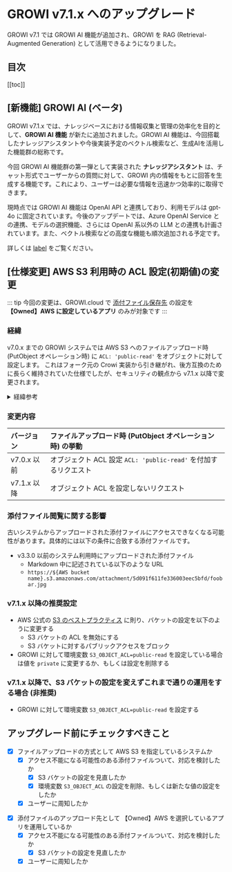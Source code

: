 # GROWI v7.1.x へのアップグレード

GROWI v7.1 では GROWI AI 機能が追加され、GROWI を RAG (Retrieval-Augmented Generation) として活用できるようになりました。


## 目次

[[toc]]


## [新機能] GROWI AI (ベータ)

<!-- textlint-disable weseek/max-kanji-continuous-len -->
GROWI v7.1.x では、ナレッジベースにおける情報収集と管理の効率化を目的として、**GROWI AI 機能** が新たに追加されました。GROWI AI 機能は、今回搭載したナレッジアシスタントや今後実装予定のベクトル検索など、生成AIを活用した機能群の総称です。
<!-- textlint-enable weseek/max-kanji-continuous-len -->

今回 GROWI AI 機能群の第一弾として実装された **ナレッジアシスタント** は、チャット形式でユーザーからの質問に対して、GROWI 内の情報をもとに回答を生成する機能です。これにより、ユーザーは必要な情報を迅速かつ効率的に取得できます。

現時点では GROWI AI 機能は OpenAI API と連携しており、利用モデルは gpt-4o に固定されています。今後のアップデートでは、Azure OpenAI Service との連携、モデルの選択機能、さらには OpenAI 系以外の LLM との連携も計画されています。また、ベクトル検索などの高度な機能も順次追加される予定です。

詳しくは [label](url) をご覧ください。


## [仕様変更] AWS S3 利用時の ACL 設定(初期値)の変更

<ContextualBlock context="help-growi-cloud">

::: tip
今回の変更は、GROWI.cloud で [添付ファイル保存先](/ja/cloud/attachment.html) の設定を **【Owned】AWS に設定しているアプリ** のみが対象です
:::

</ContextualBlock>

### 経緯

v7.0.x までの GROWI システムでは AWS S3 へのファイルアップロード時 (PutObject オペレーション時) に `ACL: 'public-read'` をオブジェクトに対して設定します。
これはフォーク元の Crowi 実装から引き継がれ、後方互換のために長らく維持されていた仕様でしたが、セキュリティの観点から v7.1.x 以降で変更されます。

<details>
<summary>経緯参考</summary>

- [Dev Wiki: /資料/外部仕様/S3のACL設定](https://dev.growi.org/5d091f611fe336003eec5bfd)
- v7.0.5 での変更
  - <https://github.com/weseek/growi/pull/8778>
  - <https://github.com/weseek/growi/pull/8805>

</details>

### 変更内容

| バージョン  | ファイルアップロード時 (PutObject オペレーション時) の挙動 |
| :---------- | :--------------------------------------------------------- |
| v7.0.x 以前 | オブジェクト ACL 設定 `ACL: 'public-read'` を付加するリクエスト |
| v7.1.x 以降 | オブジェクト ACL を設定しないリクエスト |

### 添付ファイル閲覧に関する影響

古いシステムからアップロードされた添付ファイルにアクセスできなくなる可能性があります。具体的には以下の条件に合致する添付ファイルです。

- v3.3.0 以前のシステム利用時にアップロードされた添付ファイル
  - Markdown 中に記述されている以下のような URL
  - `https://${AWS bucket name}.s3.amazonaws.com/attachment/5d091f611fe336003eec5bfd/foobar.jpg`

### v7.1.x 以降の推奨設定

- AWS 公式の [S3 のベストプラクティス](https://docs.aws.amazon.com/ja_jp/AmazonS3/latest/userguide/security-best-practices.html) に則り、バケットの設定を以下のように変更する
  - S3 バケットの ACL を無効にする
  - S3 バケットに対するパブリックアクセスをブロック
- GROWI に対して環境変数 `S3_OBJECT_ACL=public-read` を設定している場合は値を `private` に変更するか、もしくは設定を削除する

<ContextualBlock context="docs-growi-org">

### v7.1.x 以降で、S3 バケットの設定を変えずこれまで通りの運用をする場合 (非推奨)

- GROWI に対して環境変数 `S3_OBJECT_ACL=public-read` を設定する

</ContextualBlock>



## アップグレード前にチェックすべきこと

<ContextualBlock context="docs-growi-org">

- [x] ファイルアップロードの方式として AWS S3 を指定しているシステムか
  - [x] アクセス不能になる可能性のある添付ファイルついて、対応を検討したか
    - [x] S3 バケットの設定を見直したか
    - [x] 環境変数 `S3_OBJECT_ACL` の設定を削除、もしくは新たな値の設定をしたか
  - [x] ユーザーに周知したか

</ContextualBlock>

<ContextualBlock context="help-growi-cloud">

- [x] 添付ファイルのアップロード先として 【Owned】AWS を選択しているアプリを運用しているか
  - [x] アクセス不能になる可能性のある添付ファイルついて、対応を検討したか
    - [x] S3 バケットの設定を見直したか
  - [x] ユーザーに周知したか

</ContextualBlock>

